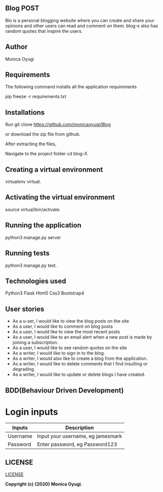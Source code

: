 ## Blog POST
Blo is a personal blogging website where you can create and share your opinions and other users can read and comment on them. blog-x also has random quotes that inspire the users.

## Author
Monica Oyugi

## Requirements
The following command installs all the application requirements

pip freeze -r requirements.txt

## Installations
Run git clone https://github.com/monicaoyugi/Blog

or download the zip file from github.

After extracting the files,

Navigate to the project folder
cd blog-X.

## Creating a virtual environment
virtualenv virtual.

## Activating the virtual environment
source virtual/bin/activate.

## Running the application
python3 manage.py server

## Running tests
python3 manage.py test.

## Technologies used
Python3
Flask
Html5
Css3
Bootstrap4

## User stories
- As a u-ser, I would like to view the blog posts on the site
- As a user, I would like to comment on blog posts
- As a user, I would like to view the most recent posts
- As a user, I would like to an email alert when a new post is made by joining a subscription.
- As a user, I would like to see random quotes on the site
- As a writer, I would like to sign in to the blog.
- As a writer, I would also like to create a blog from the application.
- As a writer, I would like to delete comments that I find insulting or degrading.
- As a writer, I would like to update or delete blogs I have created.

## BDD(Behaviour Driven Development)

# Login inputs

Inputs        | Description
------------- | -------------
Username      | Input your username, eg jamesmark
Password      | Enter password, eg Password123



## LICENSE
[LICENSE](license)


__Copyright (c) {2020} Monica Oyugi.__